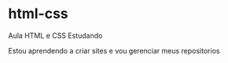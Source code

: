 # html-css
 Aula HTML e CSS
Estudando

Estou aprendendo a criar sites e vou gerenciar meus repositorios 
